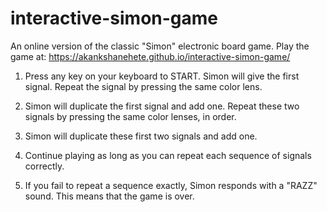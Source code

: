 # interactive-simon-game
An online version of the classic "Simon" electronic board game. 
Play the game at: https://akankshanehete.github.io/interactive-simon-game/

1. Press any key on your keyboard to START. Simon will give the first signal. Repeat the signal by pressing the same color lens.

2. Simon will duplicate the first signal and add one. Repeat these two signals by pressing the same color lenses, in order.

3. Simon will duplicate these first two signals and add one.

4. Continue playing as long as you can repeat each sequence of signals correctly.

5. If you fail to repeat a sequence exactly, Simon responds with a "RAZZ" sound. This means that the game is over. 


